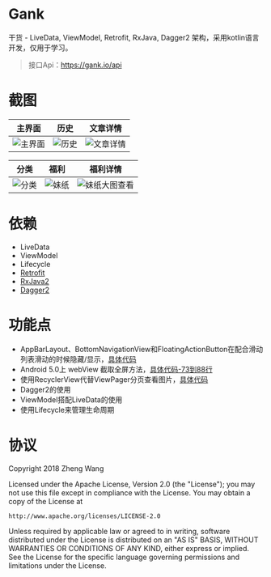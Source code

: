 # Gank

干货 - LiveData, ViewModel, Retrofit, RxJava, Dagger2 架构，采用kotlin语言开发，仅用于学习。
> 接口Api：https://gank.io/api

# 截图

主界面 | 历史 | 文章详情 |
--- | --- | ---|
![主界面][home]|![历史][history]|![文章详情][article_details]

分类 | 福利 | 福利详情 |
--- | --- | ---|
![分类][category]|![妹纸][meizhi]|![妹纸大图查看][meizhi_details]

# 依赖
- LiveData
- ViewModel
- Lifecycle
- [Retrofit][retrofit]
- [RxJava2][rxJava]
- [Dagger2][dagger]

# 功能点
- AppBarLayout、BottomNavigationView和FloatingActionButton在配合滑动列表滑动的时候隐藏/显示，[具体代码][BottomNavigationBehavior]
- Android 5.0上 webView 截取全屏方法，[具体代码-73到88行][interceptImage]
- 使用RecyclerView代替ViewPager分页查看图片，[具体代码][recyclerview_pager]
- Dagger2的使用
- ViewModel搭配LiveData的使用
- 使用Lifecycle来管理生命周期

# 协议
Copyright 2018 Zheng Wang

Licensed under the Apache License, Version 2.0 (the "License");
you may not use this file except in compliance with the License.
You may obtain a copy of the License at

    http://www.apache.org/licenses/LICENSE-2.0

Unless required by applicable law or agreed to in writing, software
distributed under the License is distributed on an "AS IS" BASIS,
WITHOUT WARRANTIES OR CONDITIONS OF ANY KIND, either express or implied.
See the License for the specific language governing permissions and
limitations under the License.

[home]:http://p8i9mda7f.bkt.clouddn.com/18-10-8/97172381.jpg "主界面"
[history]:http://p8i9mda7f.bkt.clouddn.com/18-10-8/34590332.jpg "历史"
[article_details]:http://p8i9mda7f.bkt.clouddn.com/18-10-8/32105300.jpg "文章详情"
[category]:http://p8i9mda7f.bkt.clouddn.com/18-10-8/27672822.jpg "分类"
[meizhi]:http://p8i9mda7f.bkt.clouddn.com/18-10-8/80144158.jpg "妹纸"
[meizhi_details]:http://p8i9mda7f.bkt.clouddn.com/18-10-8/24413998.jpg "妹纸"

[rxJava]:https://github.com/ReactiveX/RxJava
[dagger]:https://github.com/google/dagger
[retrofit]:https://github.com/square/retrofit
[BottomNavigationBehavior]:https://github.com/wazing/Gank/blob/master/app/src/main/java/com/wazing/gank/utils/BottomNavigationBehavior.kt
[interceptImage]:https://github.com/wazing/Gank/blob/master/app/src/main/java/com/wazing/gank/utils/Expands.kt
[recyclerview_pager]:https://github.com/wazing/Gank/blob/master/app/src/main/java/com/wazing/gank/ui/activity/ImagePageActivity.kt

